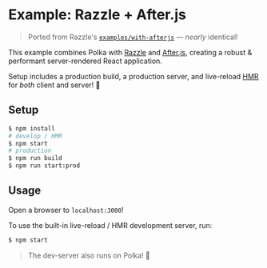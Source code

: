# Example: Razzle + After.js

> Ported from Razzle's [`examples/with-afterjs`](https://github.com/jaredpalmer/razzle/tree/master/examples/with-afterjs) &mdash; _nearly_ identical!

This example combines Polka with [Razzle](https://github.com/jaredpalmer/razzle) and [After.js](https://github.com/jaredpalmer/after.js), creating a robust & performant server-rendered React application.

Setup includes a production build, a production server, and live-reload [HMR](https://webpack.js.org/concepts/hot-module-replacement/) for _both_ client and server! :tada:

## Setup

```sh
$ npm install
# develop / HMR
$ npm start
# production
$ npm run build
$ npm run start:prod
```

## Usage

Open a browser to `localhost:3000`!

To use the built-in live-reload / HMR development server, run:

```sh
$ npm start
```

> The dev-server also runs on Polka! :dancers:
